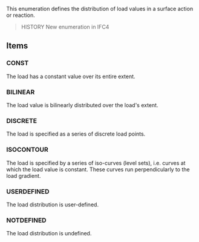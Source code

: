 This enumeration defines the distribution of load values in a surface action or reaction.

<!-- end of short definition -->


> HISTORY New enumeration in IFC4

## Items

### CONST
The load has a constant value over its entire extent.

### BILINEAR
The load value is bilinearly distributed over the load's extent.

### DISCRETE
The load is specified as a series of discrete load points.

### ISOCONTOUR
The load is specified by a series of iso-curves (level sets), i.e. curves at which the load value is constant. These curves run perpendicularly to the load gradient.

### USERDEFINED
The load distribution is user-defined.

### NOTDEFINED
The load distribution is undefined.
